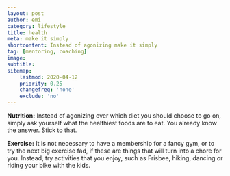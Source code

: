 ```yaml
---
layout: post
author: emi
category: lifestyle
title: health
meta: make it simply
shortcontent: Instead of agonizing make it simply
tag: [mentoring, coaching]
image:
subtitle:
sitemap:
    lastmod: 2020-04-12
    priority: 0.25
    changefreq: 'none'
    exclude: 'no'
---
```

**Nutrition:** Instead of agonizing over which diet you should choose to go on, simply ask yourself what the healthiest foods are to eat. You already know the answer. Stick to that.  

**Exercise:** It is not necessary to have a membership for a fancy gym, or to try the next big exercise fad, if these are things that will turn into a chore for you. Instead, try activities that you enjoy, such as Frisbee, hiking, dancing or riding your bike with the kids.  
